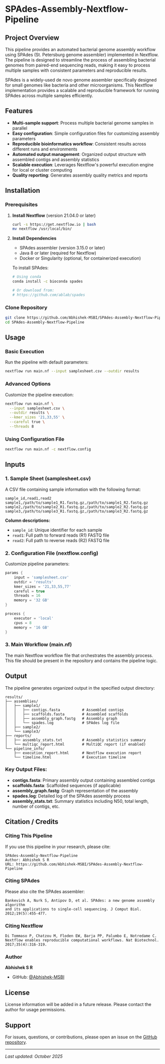 # SPAdes-Assembly-Nextflow-Pipeline

## Project Overview

This pipeline provides an automated bacterial genome assembly workflow using SPAdes (St. Petersburg genome assembler) implemented in Nextflow. The pipeline is designed to streamline the process of assembling bacterial genomes from paired-end sequencing reads, making it easy to process multiple samples with consistent parameters and reproducible results.

SPAdes is a widely-used de novo genome assembler specifically designed for small genomes like bacteria and other microorganisms. This Nextflow implementation provides a scalable and reproducible framework for running SPAdes across multiple samples efficiently.

## Features

- **Multi-sample support**: Process multiple bacterial genome samples in parallel
- **Easy configuration**: Simple configuration files for customizing assembly parameters
- **Reproducible bioinformatics workflow**: Consistent results across different runs and environments
- **Automated output management**: Organized output structure with assembled contigs and assembly statistics
- **Scalable execution**: Leverages Nextflow's powerful execution engine for local or cluster computing
- **Quality reporting**: Generates assembly quality metrics and reports

## Installation

### Prerequisites

1. **Install Nextflow** (version 21.04.0 or later)
   ```bash
   curl -s https://get.nextflow.io | bash
   mv nextflow /usr/local/bin/
   ```

2. **Install Dependencies**
   - SPAdes assembler (version 3.15.0 or later)
   - Java 8 or later (required for Nextflow)
   - Docker or Singularity (optional, for containerized execution)

   To install SPAdes:
   ```bash
   # Using conda
   conda install -c bioconda spades
   
   # Or download from:
   # https://github.com/ablab/spades
   ```

### Clone Repository

```bash
git clone https://github.com/Abhishek-MSBI/SPAdes-Assembly-Nextflow-Pipeline.git
cd SPAdes-Assembly-Nextflow-Pipeline
```

## Usage

### Basic Execution

Run the pipeline with default parameters:

```bash
nextflow run main.nf --input samplesheet.csv --outdir results
```

### Advanced Options

Customize the pipeline execution:

```bash
nextflow run main.nf \
  --input samplesheet.csv \
  --outdir results \
  --kmer_sizes '21,33,55' \
  --careful true \
  --threads 8
```

### Using Configuration File

```bash
nextflow run main.nf -c nextflow.config
```

## Inputs

### 1. Sample Sheet (samplesheet.csv)

A CSV file containing sample information with the following format:

```csv
sample_id,read1,read2
sample1,/path/to/sample1_R1.fastq.gz,/path/to/sample1_R2.fastq.gz
sample2,/path/to/sample2_R1.fastq.gz,/path/to/sample2_R2.fastq.gz
sample3,/path/to/sample3_R1.fastq.gz,/path/to/sample3_R2.fastq.gz
```

**Column descriptions:**
- `sample_id`: Unique identifier for each sample
- `read1`: Full path to forward reads (R1) FASTQ file
- `read2`: Full path to reverse reads (R2) FASTQ file

### 2. Configuration File (nextflow.config)

Customize pipeline parameters:

```groovy
params {
    input = 'samplesheet.csv'
    outdir = 'results'
    kmer_sizes = '21,33,55,77'
    careful = true
    threads = 16
    memory = '32 GB'
}

process {
    executor = 'local'
    cpus = 8
    memory = '16 GB'
}
```

### 3. Main Workflow (main.nf)

The main Nextflow workflow file that orchestrates the assembly process. This file should be present in the repository and contains the pipeline logic.

## Output

The pipeline generates organized output in the specified output directory:

```
results/
├── assemblies/
│   ├── sample1/
│   │   ├── contigs.fasta          # Assembled contigs
│   │   ├── scaffolds.fasta        # Assembled scaffolds
│   │   ├── assembly_graph.fastg   # Assembly graph
│   │   └── spades.log             # SPAdes log file
│   ├── sample2/
│   └── sample3/
├── reports/
│   ├── assembly_stats.txt         # Assembly statistics summary
│   └── multiqc_report.html        # MultiQC report (if enabled)
└── pipeline_info/
    ├── execution_report.html      # Nextflow execution report
    └── timeline.html              # Execution timeline
```

### Key Output Files:

- **contigs.fasta**: Primary assembly output containing assembled contigs
- **scaffolds.fasta**: Scaffolded sequences (if applicable)
- **assembly_graph.fastg**: Graph representation of the assembly
- **spades.log**: Detailed log of the SPAdes assembly process
- **assembly_stats.txt**: Summary statistics including N50, total length, number of contigs, etc.

## Citation / Credits

### Citing This Pipeline

If you use this pipeline in your research, please cite:

```
SPAdes-Assembly-Nextflow-Pipeline
Author: Abhishek S R
URL: https://github.com/Abhishek-MSBI/SPAdes-Assembly-Nextflow-Pipeline
```

### Citing SPAdes

Please also cite the SPAdes assembler:

```
Bankevich A, Nurk S, Antipov D, et al. SPAdes: a new genome assembly algorithm 
and its applications to single-cell sequencing. J Comput Biol. 2012;19(5):455-477.
```

### Citing Nextflow

```
Di Tommaso P, Chatzou M, Floden EW, Barja PP, Palumbo E, Notredame C. 
Nextflow enables reproducible computational workflows. Nat Biotechnol. 2017;35(4):316-319.
```

### Author

**Abhishek S R**
- GitHub: [@Abhishek-MSBI](https://github.com/Abhishek-MSBI)

## License

License information will be added in a future release. Please contact the author for usage permissions.

## Support

For issues, questions, or contributions, please open an issue on the [GitHub repository](https://github.com/Abhishek-MSBI/SPAdes-Assembly-Nextflow-Pipeline/issues).

---

*Last updated: October 2025*
